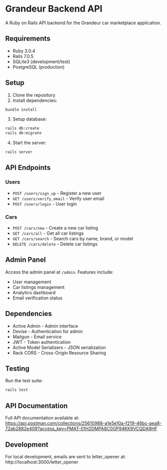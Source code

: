 # Grandeur Backend API

A Ruby on Rails API backend for the Grandeur car marketplace application.

## Requirements

- Ruby 3.0.4
- Rails 7.0.5
- SQLite3 (development/test)
- PostgreSQL (production)

## Setup

1. Clone the repository
2. Install dependencies:
```bash
bundle install
```
3. Setup database:
```bash
rails db:create
rails db:migrate
```
4. Start the server:
```bash
rails server
```

## API Endpoints

### Users
- `POST /users/sign_up` - Register a new user
- `GET /users/verify_email` - Verify user email
- `POST /users/login` - User login

### Cars
- `POST /cars/new` - Create a new car listing
- `GET /cars/all` - Get all car listings
- `GET /cars/search` - Search cars by name, brand, or model
- `DELETE /cars/delete` - Delete car listings

## Admin Panel

Access the admin panel at `/admin`. Features include:
- User management
- Car listings management
- Analytics dashboard
- Email verification status

## Dependencies

- Active Admin - Admin interface
- Devise - Authentication for admin
- Mailgun - Email service
- JWT - Token authentication
- Active Model Serializers - JSON serialization
- Rack CORS - Cross-Origin Resource Sharing

## Testing

Run the test suite:
```bash
rails test
```

## API Documentation

Full API documentation available at:
https://api.postman.com/collections/25610988-a1e5e10a-f219-46bc-aea8-72ab2882e409?access_key=PMAT-01H2DMPA8C0GP94KK9VCQDA9HF

## Development

For local development, emails are sent to letter_opener at:
http://localhost:3000/letter_opener

